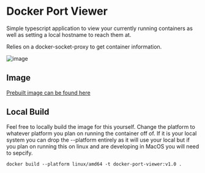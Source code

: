 # Docker Port Viewer

Simple typescript application to view your currently running containers as well as setting a local hostname to reach them at. 

Relies on a docker-socket-proxy to get container information.

![image](https://github.com/user-attachments/assets/f495b66e-cfb4-4f7a-b43d-cebf536bd7ea)

## Image

[Prebuilt image can be found here](https://hub.docker.com/repository/docker/hollowpnt/docker-port-viewer/general)

## Local Build

Feel free to locally build the image for this yourself. Change the platform to whatever platform you plan on running the container off of. If it is your local system you can drop the --platform entirely as it will use your local but if you plan on running this on linux and are developing in MacOS you will need to sepcify. 

```
docker build --platform linux/amd64 -t docker-port-viewer:v1.0 .
```

